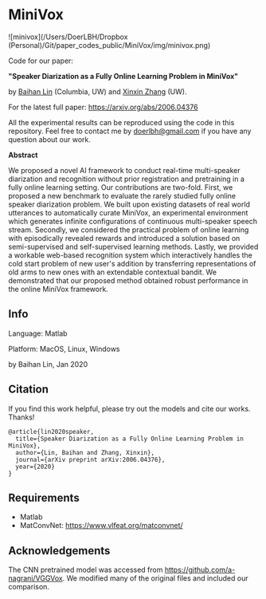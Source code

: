 # MiniVox

![minivox](/Users/DoerLBH/Dropbox (Personal)/Git/paper_codes_public/MiniVox/img/minivox.png)



Code for our paper: 

**"Speaker Diarization as a Fully Online Learning Problem in MiniVox"** 

by [Baihan Lin](http://www.columbia.edu/~bl2681/) (Columbia, UW) and [Xinxin Zhang](https://www.estherzhang.com/) (UW). 



For the latest full paper: https://arxiv.org/abs/2006.04376



All the experimental results can be reproduced using the code in this repository. Feel free to contact me by doerlbh@gmail.com if you have any question about our work.



**Abstract**



We proposed a novel AI framework to conduct real-time multi-speaker diarization and recognition without prior registration and pretraining in a fully online learning setting. Our contributions are two-fold. First, we proposed a new benchmark to evaluate the rarely studied fully online speaker diarization problem. We built upon existing datasets of real world utterances to automatically curate MiniVox, an experimental environment which generates infinite configurations of continuous multi-speaker speech stream. Secondly, we considered the practical problem of online learning with episodically revealed rewards and introduced a solution based on semi-supervised and self-supervised learning methods. Lastly, we provided a workable web-based recognition system which interactively handles the cold start problem of new user's addition by transferring representations of old arms to new ones with an extendable contextual bandit. We demonstrated that our proposed method obtained robust performance in the online MiniVox framework.     






## Info

Language: Matlab


Platform: MacOS, Linux, Windows

by Baihan Lin, Jan 2020




## Citation

If you find this work helpful, please try out the models and cite our works. Thanks!

    @article{lin2020speaker,
      title={Speaker Diarization as a Fully Online Learning Problem in MiniVox},
      author={Lin, Baihan and Zhang, Xinxin},
      journal={arXiv preprint arXiv:2006.04376},
      year={2020}
    }



## Requirements

* Matlab
* MatConvNet: https://www.vlfeat.org/matconvnet/



## Acknowledgements 

The CNN pretrained model was accessed from https://github.com/a-nagrani/VGGVox. We modified many of the original files and included our comparison.

